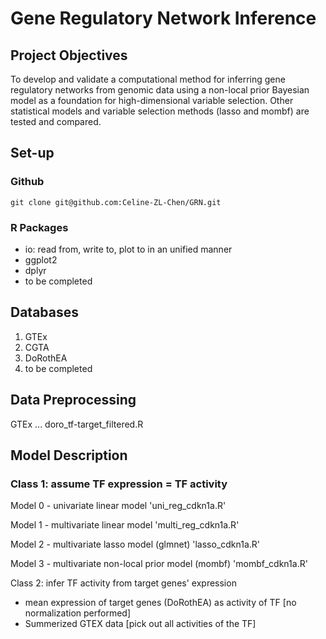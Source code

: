 # Gene Regulatory Network Inference

## Project Objectives
To develop and validate a computational method for inferring gene regulatory networks from genomic data using a non-local prior Bayesian model as a foundation for high-dimensional variable selection. Other statistical models and variable selection methods (lasso and mombf) are tested and compared.

## Set-up
### Github
`git clone git@github.com:Celine-ZL-Chen/GRN.git`
### R Packages
* io: read from, write to, plot to in an unified manner
* ggplot2
* dplyr
* to be completed

## Databases
1. GTEx
2. CGTA
3. DoRothEA
4. to be completed

## Data Preprocessing
GTEx ...
doro_tf-target_filtered.R

## Model Description
### Class 1: assume TF expression = TF activity

Model 0 - univariate linear model
'uni_reg_cdkn1a.R'

Model 1 - multivariate linear model
'multi_reg_cdkn1a.R'

Model 2 - multivariate lasso model (glmnet)
'lasso_cdkn1a.R'

Model 3 - multivariate non-local prior model (mombf)
'mombf_cdkn1a.R'

‌Class 2: infer TF activity from target genes' expression
* mean expression of target genes (DoRothEA) as activity of TF [no normalization performed]
* Summerized GTEX data [pick out all activities of the TF]
